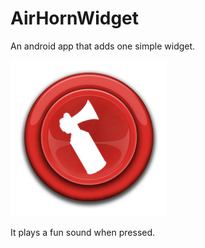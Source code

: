 # AirHornWidget

An android app that adds one simple widget.

![Preview](/app/src/main/res/drawable/buttonup.png "Preview")

It plays a fun sound when pressed.